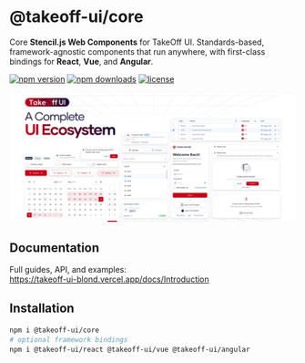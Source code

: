 # @takeoff-ui/core

Core **Stencil.js Web Components** for TakeOff UI. Standards-based, framework-agnostic components that run anywhere, with first-class bindings for **React**, **Vue**, and **Angular**.

[![npm version](https://img.shields.io/npm/v/@takeoff-ui/core.svg)](https://www.npmjs.com/package/@takeoff-ui/core)
[![npm downloads](https://img.shields.io/npm/dm/@takeoff-ui/core.svg)](https://www.npmjs.com/package/@takeoff-ui/core)
[![license](https://img.shields.io/badge/license-Apache--2.0-blue.svg)](./LICENSE)

<!-- Use an absolute URL so it renders on npm -->
<p align="center">
  <img src="image.png" alt="TakeOff UI" width="900">
</p>

## Documentation
Full guides, API, and examples:  
https://takeoff-ui-blond.vercel.app/docs/Introduction

## Installation
```bash
npm i @takeoff-ui/core
# optional framework bindings
npm i @takeoff-ui/react @takeoff-ui/vue @takeoff-ui/angular